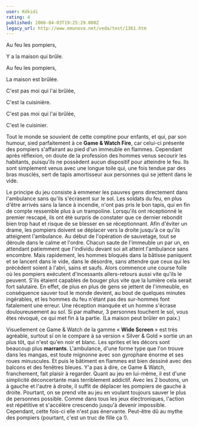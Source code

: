 ```yaml
---
user: Kékidi
rating: 4
published: 2006-04-03T19:25:29.000Z
legacy_url: http://www.emunova.net/veda/test/1361.htm
---
```

Au feu les pompiers,  

Y a la maison qui brûle.  

Au feu les pompiers,  

La maison est brûlée.  

C'est pas moi qui l'ai brûlée,  

C'est la cuisinière.  

C'est pas moi qui l'ai brûlée,  

C'est le cuisinier.  

  

Tout le monde se souvient de cette comptine pour enfants, et qui, par son humour, sied parfaitement à ce **Game & Watch Fire**, car celui-ci présente des pompiers s'affairant au pied d'un immeuble en flammes. Cependant après réflexion, on doute de la profession des hommes venus secourir les habitants, puisqu'ils ne possèdent aucun dispositif pour atteindre le feu. Ils sont simplement venus avec une longue toile qui, une fois tendue par des bras musclés, sert de tapis amortisseur aux personnes qui se jettent dans le vide.  

  

Le principe du jeu consiste à emmener les pauvres gens directement dans l'ambulance sans qu'ils s'écrasent sur le sol. Les soldats du feu, en plus d'être arrivés sans la lance à incendie, n'ont pas pris le bon tapis, qui en fin de compte ressemble plus à un trampoline. Lorsqu'ils ont réceptionné le premier rescapé, ils ont été surpris de constater que ce dernier rebondit bien trop haut et risque de se blesser en se réceptionnant. Afin d'éviter un drame, les pompiers doivent se déplacer vers la droite jusqu'à ce qu'ils atteignent l'ambulance. Au début de l'opération de sauvetage, tout se déroule dans le calme et l'ordre. Chacun saute de l'immeuble un par un, en attendant patiemment que l'individu devant soi ait atteint l'ambulance sans encombre. Mais rapidement, les hommes bloqués dans la bâtisse paniquent et se lancent dans le vide, dans le désordre, sans attendre que ceux qui les précèdent soient à l'abri, sains et saufs. Alors commence une course folle où les pompiers exécutent d'incessants allers-retours aussi vite qu'ils le peuvent. S'ils étaient capables de bouger plus vite que la lumière cela serait fort salutaire. En effet, de plus en plus de gens se jettent de l'immeuble, en conséquence sauver tout le monde devient, au bout de quelques minutes ingérables, et les hommes du feu n'étant pas des sur-hommes font fatalement une erreur. Une réception manquée et un homme s'écrase douloureusement au sol. Si par malheur, 3 personnes touchent le sol, vous êtes révoqué, ce qui met fin à la partie. (La maison peut brûler en paix.)  

  

Visuellement ce Game & Watch de la gamme « **Wide Screen** » est très agréable, surtout si on le compare à sa version « Silver & Gold » sortie un an plus tôt, qui n'est qu'en noir et blanc. Les sprites et les décors sont beaucoup plus **marrants**. L'ambulance, d'une forme type que l'on trouve dans les mangas, est toute mignonne avec son gyrophare énorme et ses roues minuscules. Et puis le bâtiment en flammes est bien dessiné avec des balcons et des fenêtres bleues. Y'a pas à dire, ce Game & Watch, franchement, fait plaisir à regarder. Quant au jeu en lui-même, il est d'une simplicité déconcertante mais terriblement addictif. Avec les 2 boutons, un à gauche et l'autre à droite, il suffit de déplacer les pompiers de gauche à droite. Pourtant, on se prend vite au jeu en voulant toujours sauver le plus de personnes possible. Comme dans tous les jeux électroniques, l'action est répétitive et s'accélère crescendo jusqu'à devenir impossible. Cependant, cette fois-ci elle n'est pas énervante. Peut-être dû au mythe des pompiers (pourtant, c'est un truc de fille ça !).